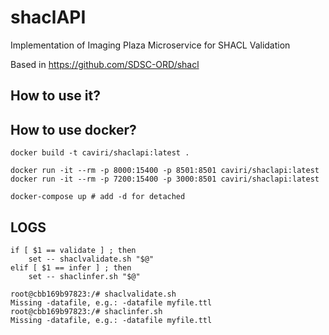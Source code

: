 # shaclAPI
Implementation of Imaging Plaza Microservice for SHACL Validation

Based in https://github.com/SDSC-ORD/shacl

## How to use it?



## How to use docker?

```
docker build -t caviri/shaclapi:latest . 
```

```
docker run -it --rm -p 8000:15400 -p 8501:8501 caviri/shaclapi:latest 
docker run -it --rm -p 7200:15400 -p 3000:8501 caviri/shaclapi:latest 
```

```
docker-compose up # add -d for detached
```

## LOGS

```
if [ $1 == validate ] ; then
	set -- shaclvalidate.sh "$@"
elif [ $1 == infer ] ; then
	set -- shaclinfer.sh "$@"
```

```
root@cbb169b97823:/# shaclvalidate.sh
Missing -datafile, e.g.: -datafile myfile.ttl
root@cbb169b97823:/# shaclinfer.sh
Missing -datafile, e.g.: -datafile myfile.ttl
```